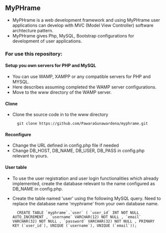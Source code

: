 ## MyPHrame
* MyPHrame is a web development framework and using MyPHrame user applications can develop with MVC (Model View Controller) software archtecture pattern.
* MyPHrame gives Php, MySQL, Bootstrap configurations for development of user applications.

### For use this repository:


#### Setup you own servers for PHP and MySQL
* You can use WAMP, XAMPP or any compatible servers for PHP and MYSQL.
* Here describes assuming completed the WAMP server configurations. 
* Move to the www directory of the WAMP server.

#### Clone
* Clone the source code in to the www directory 

        git clone https://github.com/PawaraGunawardena/myphrame.git
    
#### Reconfigure
* Change the URL defined in config.php file if needed
* Change DB_HOST, DB_NAME, DB_USER, DB_PASS in config.php relevant to yours. 

#### User table 
* To use the user registration and user login functionalities which already implemented, create the database relevant to the name configured as DB_NAME in config.php.
* Create the table named 'user' using the following MySQL query. Need to replace the database name 'myphrame' from your own database name.

        CREATE TABLE `myphrame`.`user` ( `user_id` INT NOT NULL AUTO_INCREMENT , `username` VARCHAR(12) NOT NULL , `email` VARCHAR(32) NOT NULL , `password` VARCHAR(32) NOT NULL , PRIMARY KEY (`user_id`), UNIQUE (`username`), UNIQUE (`email`));
